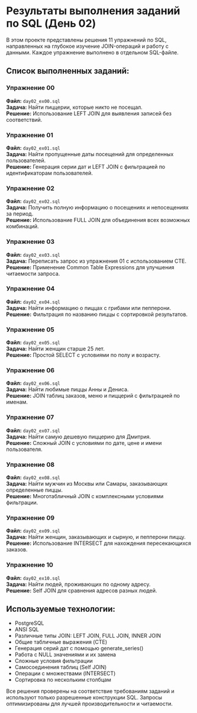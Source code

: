 # Результаты выполнения заданий по SQL (День 02)

В этом проекте представлены решения 11 упражнений по SQL, направленных на глубокое изучение JOIN-операций и работу с данными. Каждое упражнение выполнено в отдельном SQL-файле.

## Список выполненных заданий:

### Упражнение 00
**Файл:** `day02_ex00.sql`  
**Задача:** Найти пиццерии, которые никто не посещал.  
**Решение:** Использование LEFT JOIN для выявления записей без соответствий.

### Упражнение 01
**Файл:** `day02_ex01.sql`  
**Задача:** Найти пропущенные даты посещений для определенных пользователей.  
**Решение:** Генерация серии дат и LEFT JOIN с фильтрацией по идентификаторам пользователей.

### Упражнение 02
**Файл:** `day02_ex02.sql`  
**Задача:** Получить полную информацию о посещениях и непосещениях за период.  
**Решение:** Использование FULL JOIN для объединения всех возможных комбинаций.

### Упражнение 03
**Файл:** `day02_ex03.sql`  
**Задача:** Переписать запрос из упражнения 01 с использованием CTE.  
**Решение:** Применение Common Table Expressions для улучшения читаемости запроса.

### Упражнение 04
**Файл:** `day02_ex04.sql`  
**Задача:** Найти информацию о пиццах с грибами или пепперони.  
**Решение:** Фильтрация по названию пиццы с сортировкой результатов.

### Упражнение 05
**Файл:** `day02_ex05.sql`  
**Задача:** Найти женщин старше 25 лет.  
**Решение:** Простой SELECT с условиями по полу и возрасту.

### Упражнение 06
**Файл:** `day02_ex06.sql`  
**Задача:** Найти любимые пиццы Анны и Дениса.  
**Решение:** JOIN таблиц заказов, меню и пиццерий с фильтрацией по именам.

### Упражнение 07
**Файл:** `day02_ex07.sql`  
**Задача:** Найти самую дешевую пиццерию для Дмитрия.  
**Решение:** Сложный JOIN с условиями по дате, цене и имени пользователя.

### Упражнение 08
**Файл:** `day02_ex08.sql`  
**Задача:** Найти мужчин из Москвы или Самары, заказывающих определенные пиццы.  
**Решение:** Многотабличный JOIN с комплексными условиями фильтрации.

### Упражнение 09
**Файл:** `day02_ex09.sql`  
**Задача:** Найти женщин, заказывающих и сырную, и пепперони пиццу.  
**Решение:** Использование INTERSECT для нахождения пересекающихся заказов.

### Упражнение 10
**Файл:** `day02_ex10.sql`  
**Задача:** Найти людей, проживающих по одному адресу.  
**Решение:** Self JOIN для сравнения адресов разных людей.

## Используемые технологии:
- PostgreSQL
- ANSI SQL
- Различные типы JOIN: LEFT JOIN, FULL JOIN, INNER JOIN
- Общие табличные выражения (CTE)
- Генерация серий дат с помощью generate_series()
- Работа с NULL значениями и их замена
- Сложные условия фильтрации
- Самосоединения таблиц (Self JOIN)
- Операции с множествами (INTERSECT)
- Сортировка по нескольким столбцам

Все решения проверены на соответствие требованиям заданий и используют только разрешенные конструкции SQL. Запросы оптимизированы для лучшей производительности и читаемости.
